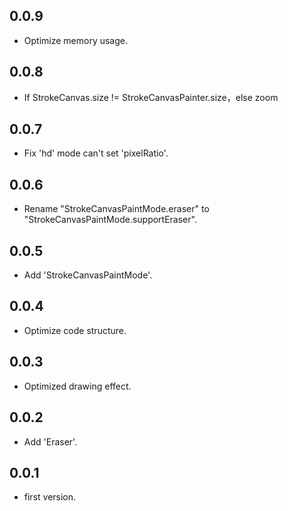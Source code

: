 ## 0.0.9

* Optimize memory usage.

## 0.0.8

* If StrokeCanvas.size != StrokeCanvasPainter.size，else zoom

## 0.0.7

* Fix 'hd' mode can't set 'pixelRatio'.

## 0.0.6

* Rename "StrokeCanvasPaintMode.eraser" to "StrokeCanvasPaintMode.supportEraser".

## 0.0.5

* Add 'StrokeCanvasPaintMode'.

## 0.0.4

* Optimize code structure.

## 0.0.3

* Optimized drawing effect.

## 0.0.2

* Add 'Eraser'.

## 0.0.1

* first version.
